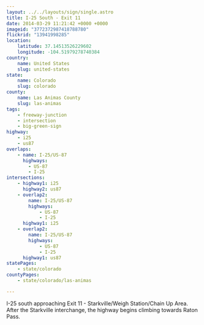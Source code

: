 ```yaml
---
layout: ../../layouts/sign/single.astro
title: I-25 South - Exit 11
date: 2014-03-29 11:21:42 +0000 +0000
imageid: "3772372987418788780"
flickrid: "13941998285"
location:
    latitude: 37.14513526229602
    longitude: -104.51979278740384
country:
    name: United States
    slug: united-states
state:
    name: Colorado
    slug: colorado
county:
    name: Las Animas County
    slug: las-animas
tags:
    - freeway-junction
    - intersection
    - big-green-sign
highway:
    - i25
    - us87
overlaps:
    - name: I-25/US-87
      highways:
        - US-87
        - I-25
intersections:
    - highway1: i25
      highway2: us87
    - overlap2:
        name: I-25/US-87
        highways:
            - US-87
            - I-25
      highway1: i25
    - overlap2:
        name: I-25/US-87
        highways:
            - US-87
            - I-25
      highway1: us87
statePages:
    - state/colorado
countyPages:
    - state/colorado/las-animas

---
```

I-25 south approaching Exit 11 - Starkville/Weigh Station/Chain Up Area.  After the Starkville interchange, the highway begins climbing towards Raton Pass.